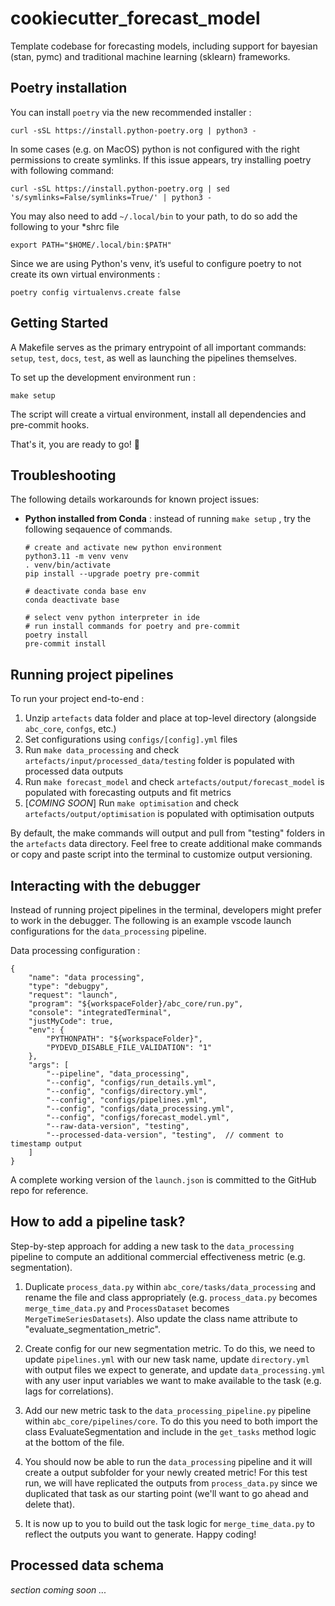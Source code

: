 # cookiecutter_forecast_model
Template codebase for forecasting models, including support for bayesian (stan, pymc) and traditional machine learning (sklearn) frameworks. 


## Poetry installation

You can install `poetry` via the new recommended installer :

```
curl -sSL https://install.python-poetry.org | python3 -
```

In some cases (e.g. on MacOS) python is not configured with the right permissions to create symlinks.
If this issue appears, try installing poetry with following command:

```
curl -sSL https://install.python-poetry.org | sed 's/symlinks=False/symlinks=True/' | python3 -
```

You may also need to add `~/.local/bin` to your path, to do so add the following to your *shrc file
```
export PATH="$HOME/.local/bin:$PATH"
```

Since we are using Python's venv, it’s useful to configure poetry to not create its own virtual environments :

```
poetry config virtualenvs.create false
```


## Getting Started

A Makefile serves as the primary entrypoint of all important commands: `setup`, `test`, `docs`, `test`, as well as launching the pipelines themselves.

To set up the development environment run :

```
make setup
```

The script will create a virtual environment, install all dependencies and pre-commit hooks.

<!-- To test the setup has worked as expected, it is helpful to run the pytest framework :

```
make test
```` -->

That's it, you are ready to go! 🚀


## Troubleshooting

The following details workarounds for known project issues:

- **Python installed from Conda** : instead of running `make setup` , try the following seqauence of commands.
  
  ```
  # create and activate new python environment
  python3.11 -m venv venv
  . venv/bin/activate 
  pip install --upgrade poetry pre-commit

  # deactivate conda base env
  conda deactivate base

  # select venv python interpreter in ide
  # run install commands for poetry and pre-commit
  poetry install
  pre-commit install
  ```
   

## Running project pipelines

To run your project end-to-end :

1. Unzip `artefacts` data folder and place at top-level directory (alongside `abc_core`, `confgs`, etc.)
2. Set configurations using `configs/[config].yml` files
3. Run `make data_processing` and check `artefacts/input/processed_data/testing` folder is populated with processed data outputs
4. Run `make forecast_model` and check `artefacts/output/forecast_model` is populated with forecasting outputs and fit metrics
5. [*COMING SOON*] Run `make optimisation` and check `artefacts/output/optimisation` is populated with optimisation outputs

By default, the make commands will output and pull from "testing" folders in the `artefacts` data directory. Feel free to create additional make commands or copy and paste script into the terminal to customize output versioning.


## Interacting with the debugger

Instead of running project pipelines in the terminal, developers might prefer to work in the debugger. The following is an example vscode launch configurations for the `data_processing` pipeline.

Data processing configuration :
```
{
    "name": "data processing",
    "type": "debugpy",
    "request": "launch",
    "program": "${workspaceFolder}/abc_core/run.py",
    "console": "integratedTerminal",
    "justMyCode": true,
    "env": {
        "PYTHONPATH": "${workspaceFolder}",
        "PYDEVD_DISABLE_FILE_VALIDATION": "1"
    },
    "args": [
        "--pipeline", "data_processing",
        "--config", "configs/run_details.yml",
        "--config", "configs/directory.yml",
        "--config", "configs/pipelines.yml",
        "--config", "configs/data_processing.yml",
        "--config", "configs/forecast_model.yml",
        "--raw-data-version", "testing",
        "--processed-data-version", "testing",  // comment to timestamp output
    ]
}
```

A complete working version of the `launch.json` is committed to the GitHub repo for reference.


## How to add a pipeline task?

Step-by-step approach for adding a new task to the `data_processing` pipeline to compute an additional commercial effectiveness metric (e.g. segmentation).

1. Duplicate `process_data.py` within `abc_core/tasks/data_processing` and rename the file and class appropriately (e.g. `process_data.py` becomes `merge_time_data.py` and `ProcessDataset` becomes `MergeTimeSeriesDatasets`). Also update the class name attribute to "evaluate_segmentation_metric".
   
2. Create config for our new segmentation metric. To do this, we need to update `pipelines.yml` with our new task name, update `directory.yml` with output files we expect to generate, and update `data_processing.yml` with any user input variables we want to make available to the task (e.g. lags for correlations).
   
3. Add our new metric task to the `data_processing_pipeline.py` pipeline within `abc_core/pipelines/core`. To do this you need to both import the class EvaluateSegmentation and include in the `get_tasks` method logic at the bottom of the file.

4. You should now be able to run the `data_processing` pipeline and it will create a output subfolder for your newly created metric! For this test run, we will have replicated the outputs from `process_data.py` since we duplicated that task as our starting point (we'll want to go ahead and delete that). 
   
5. It is now up to you to build out the task logic for `merge_time_data.py` to reflect the outputs you want to generate. Happy coding!


## Processed data schema

*section coming soon ...*

